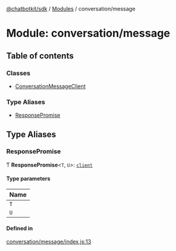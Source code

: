 [@chatbotkit/sdk](../README.md) / [Modules](../modules.md) / conversation/message

# Module: conversation/message

## Table of contents

### Classes

- [ConversationMessageClient](../classes/conversation_message.ConversationMessageClient.md)

### Type Aliases

- [ResponsePromise](conversation_message.md#responsepromise)

## Type Aliases

### ResponsePromise

Ƭ **ResponsePromise**\<`T`, `U`\>: [`client`](client.md)

#### Type parameters

| Name |
| :------ |
| `T` |
| `U` |

#### Defined in

[conversation/message/index.js:13](https://github.com/chatbotkit/node-sdk/blob/main/packages/sdk/src/conversation/message/index.js#L13)
